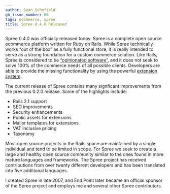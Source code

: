 ```yaml
---
author: Sean Schofield
gh_issue_number: 68
tags: ecommerce, spree
title: Spree 0.4.0 Released
---
```


Spree 0.4.0 was officially released today. Spree is a complete open source ecommerce platform written for Ruby on Rails. While Spree technically works “out of the box” as a fully functional store, it is really intended to serve as a strong foundation for a custom commerce solution. Like Rails, Spree is considered to be [“opinionated software”](https://guides.spreecommerce.org/developer/about.html#opinionated-commerce), and it does not seek to solve 100% of the commerce needs of all possible clients. Developers are able to provide the missing functionality by using the powerful [extension system](https://guides.spreecommerce.org/developer/extensions_tutorial.html).

The current release of Spree contains many signficant improvements from the previous 0.2.0 release. Some of the highlights include:

- Rails 2.1 support
- SEO improvements
- Security enhancements
- Public assets for extensions
- Mailer templates for extensions
- VAT inclusive pricing
- Taxonomy

Most open source projects in the Rails space are maintained by a single individual and tend to be limited in scope. For Spree we seek to create a large and healthy open source community similar to the ones found in more mature languages and frameworks. The Spree project has received contributions from over twenty different developers and has been translated into five additional languages.

I created Spree in late 2007, and End Point later became an official sponsor of the Spree project and employs me and several other Spree contributors.
